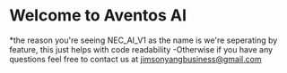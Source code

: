 # Welcome to Aventos AI
*the reason you're seeing NEC_AI_V1 as the name is we're seperating by feature, this just helps with code readability
-Otherwise if you have any questions feel free to contact us at jimsonyangbusiness@gmail.com

